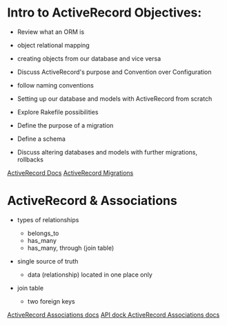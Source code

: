 # Intro to ActiveRecord Objectives:

- Review what an ORM is
 - object relational mapping
 - creating objects from our database and vice versa

- Discuss ActiveRecord's purpose and Convention over Configuration
 - follow naming conventions

- Setting up our database and models with ActiveRecord from scratch
- Explore Rakefile possibilities
- Define the purpose of a migration
- Define a schema
- Discuss altering databases and models with further migrations, rollbacks

[ActiveRecord Docs](https://guides.rubyonrails.org/active_record_basics.html)
[ActiveRecord Migrations](https://guides.rubyonrails.org/active_record_migrations.html)

# ActiveRecord & Associations

- types of relationships
  - belongs_to
  - has_many
  - has_many, through (join table)

- single source of truth
  - data (relationship) located in one place only

- join table
  - two foreign keys

[ActiveRecord Associations docs](https://guides.rubyonrails.org/association_basics.html)
[API dock ActiveRecord Associations docs](https://apidock.com/rails/ActiveRecord/Associations/ClassMethods)

